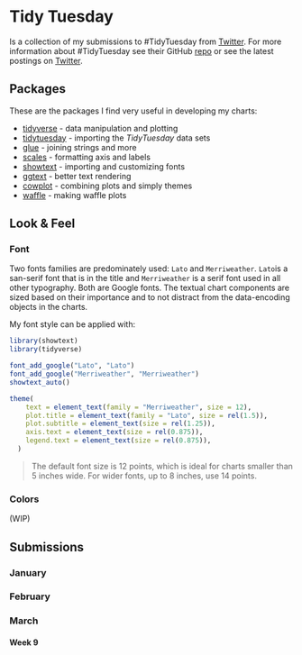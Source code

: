 # Tidy Tuesday

<!-- badges: start -->

<!-- badges: end -->

Is a collection of my submissions to #TidyTuesday from [Twitter](https://twitter.com/adriaaaaaaan). For more information about #TidyTuesday see their GitHub [repo](https://github.com/rfordatascience/tidytuesday) or see the latest postings on [Twitter](https://twitter.com/search?q=%23TidyTuesday&f=live).

## Packages

These are the packages I find very useful in developing my charts:

* [tidyverse](https://tidyverse.tidyverse.org/) - data manipulation and plotting
* [tidytuesday](https://thebioengineer.github.io/tidytuesdayR/) - importing the *TidyTuesday* data sets
* [glue](https://glue.tidyverse.org/) - joining strings and more
* [scales](https://scales.r-lib.org/) - formatting axis and labels
* [showtext](http://cran.r-project.org/web/packages/showtext/index.html) - importing and customizing fonts
* [ggtext](https://wilkelab.org/gridtext/) - better text rendering
* [cowplot](https://wilkelab.org/cowplot/index.html) - combining plots and simply themes
* [waffle](https://github.com/hrbrmstr/waffle) - making waffle plots

## Look & Feel

### Font

Two fonts families are predominately used: `Lato` and `Merriweather`. `Lato`is a san-serif font that is in the title and `Merriweather` is a serif font used in all other typography. Both are Google fonts. The textual chart components are sized based on their importance and to not distract from the data-encoding objects in the charts.

My font style can be applied with:
```r
library(showtext)
library(tidyverse)

font_add_google("Lato", "Lato")
font_add_google("Merriweather", "Merriweather")
showtext_auto()

theme(
    text = element_text(family = "Merriweather", size = 12),
    plot.title = element_text(family = "Lato", size = rel(1.5)),
    plot.subtitle = element_text(size = rel(1.25)),
    axis.text = element_text(size = rel(0.875)),
    legend.text = element_text(size = rel(0.875)),
  )
```  

> The default font size is 12 points, which is ideal for charts smaller than 5 inches wide. For wider fonts, up to 8 inches, use 14 points.

### Colors

(WIP)

## Submissions

### January

### February

### March

#### Week 9
